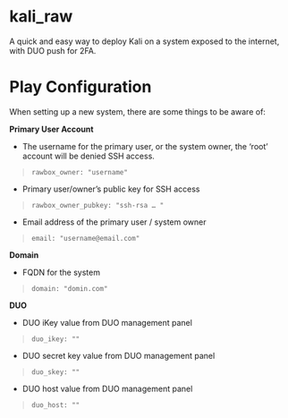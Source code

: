 # kali_raw
A quick and easy way to deploy Kali on a system exposed to the internet, with DUO push for 2FA.

# Play Configuration
When setting up a new system, there are some things to be aware of:

**Primary User Account**
- The username for the primary user, or the system owner, the ‘root’ account will be denied SSH access. 
> `rawbox_owner: "username"`
- Primary user/owner’s public key for SSH access
> `rawbox_owner_pubkey: "ssh-rsa … "`
- Email address of the primary user / system owner
> `email: "username@email.com"`


**Domain**
- FQDN for the system
>`domain: "domin.com"`

**DUO**
- DUO iKey value from DUO management panel
> `duo_ikey: ""`
- DUO secret key value from DUO management panel	
> `duo_skey: ""`
- DUO host value from DUO management panel
> `duo_host: ""`
